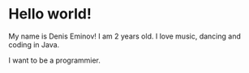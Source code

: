 # Hello world! 
My name is Denis Eminov!
I am 2 years old.
I love music, dancing and coding in Java.

I want to be a programmier.

